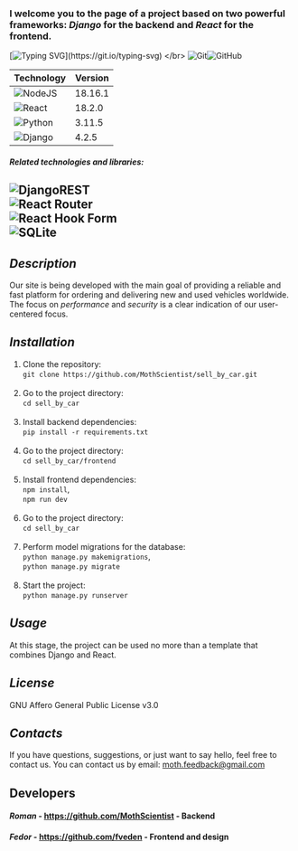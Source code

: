 ### I welcome you to the page of a project based on two powerful frameworks: *Django* for the backend and *React* for the frontend.
[![Typing SVG](https://readme-typing-svg.herokuapp.com?color=%2336BCF7&lines=Django.React.Performance.Security!)](https://git.io/typing-svg) </br>
![Git](https://img.shields.io/badge/git-%23F05033.svg?style=for-the-badge&logo=git&logoColor=white)![GitHub](https://img.shields.io/badge/github-%23121011.svg?style=for-the-badge&logo=github&logoColor=white)

| Technology                                                                                                    |Version  |
|---------------------------------------------------------------------------------------------------------------|---------|
| ![NodeJS](https://img.shields.io/badge/node.js-6DA55F?style=for-the-badge&logo=node.js&logoColor=white)       | 18.16.1 |
| ![React](https://img.shields.io/badge/react-%2320232a.svg?style=for-the-badge&logo=react&logoColor=%2361DAFB) | 18.2.0  |
| ![Python](https://img.shields.io/badge/python-3670A0?style=for-the-badge&logo=python&logoColor=ffdd54)        | 3.11.5  |
| ![Django](https://img.shields.io/badge/django-%23092E20.svg?style=for-the-badge&logo=django&logoColor=white)  | 4.2.5   |

#### *Related technologies and libraries:*</br>
![DjangoREST](https://img.shields.io/badge/DJANGO-REST-ff1709?style=for-the-badge&logo=django&logoColor=white&color=ff1709&labelColor=gray)</br>
![React Router](https://img.shields.io/badge/React_Router-CA4245?style=for-the-badge&logo=react-router&logoColor=white)</br>
![React Hook Form](https://img.shields.io/badge/React%20Hook%20Form-%23EC5990.svg?style=for-the-badge&logo=reacthookform&logoColor=white)</br>
![SQLite](https://img.shields.io/badge/sqlite-%2307405e.svg?style=for-the-badge&logo=sqlite&logoColor=white)
---
## *Description*
Our site is being developed with the main goal of providing a reliable and fast platform for ordering and delivering 
new and used vehicles worldwide. The focus on *performance* and *security* is a clear indication of our user-centered 
focus.

## *Installation*
1. Clone the repository: </br>
```git clone https://github.com/MothScientist/sell_by_car.git``` </br></br>
2. Go to the project directory: </br>
```cd sell_by_car``` </br></br>
3. Install backend dependencies: </br> 
```pip install -r requirements.txt``` </br></br>
4. Go to the project directory:</br>
```cd sell_by_car/frontend``` </br></br>
5. Install frontend dependencies: </br> 
```npm install```, </br>
```npm run dev``` </br></br>
6. Go to the project directory: </br>
```cd sell_by_car``` </br></br>
7. Perform model migrations for the database: </br> 
```python manage.py makemigrations```, </br> 
```python manage.py migrate``` </br> </br> 
8. Start the project: </br>
``` python manage.py runserver ```



## *Usage*
At this stage, the project can be used no more than a template that combines Django and React.

## *License*
GNU Affero General Public License v3.0

## *Contacts*
If you have questions, suggestions, or just want to say hello, feel free to contact us. 
You can contact us by email: moth.feedback@gmail.com

## Developers
#### *Roman* - https://github.com/MothScientist - Backend
#### *Fedor* - https://github.com/fveden - Frontend and design
